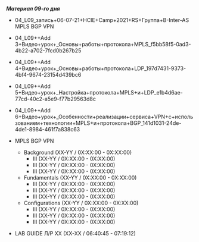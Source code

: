 ___Материал 09-го дня___ 

- 04_L09_запись+06-07-21+HCIE+Camp+2021+RS+Группа+B-Inter-AS MPLS BGP VPN
- 04_L09++Add 3+Видео+урок+_Основы+работы+протокола+MPLS_f5bb58f5-0ad3-4b22-a702-7fcd0b267b25
- 04_L09++Add 4+Видео+урок+_Основы+работы+протокола+LDP_197d7431-9373-4bf4-9674-23154d439bc6
- 04_L09++Add 5+Видео+урок+_Настройка+протокола+MPLS+и+LDP_e1b4d6ae-77cd-40c2-a5e9-f77b29563d8c
- 04_L09++Add 6+Видео+урок+_Особенности+реализации+сервиса+VPN+с+использованием+технологии+MPLS+и+протокола+BGP_141d1031-24de-4de1-8984-461f7a838c63

- MPLS BGP VPN
  - Background (XX-YY / 0X:XX:00 - 0X:XX:00)
     - III (XX-YY / 0X:XX:00 - 0X:XX:00)
     - III (XX-YY / 0X:XX:00 - 0X:XX:00)
     - III (XX-YY / 0X:XX:00 - 0X:XX:00)
  - Fundamentals     (XX-YY / 0X:XX:00 - 0X:XX:00)
     - III (XX-YY / 0X:XX:00 - 0X:XX:00)
     - III (XX-YY / 0X:XX:00 - 0X:XX:00)
     - III (XX-YY / 0X:XX:00 - 0X:XX:00)
  - Configurations (XX-YY / 0X:XX:00 - 0X:XX:00)
     - III (XX-YY / 0X:XX:00 - 0X:XX:00)
     - III (XX-YY / 0X:XX:00 - 0X:XX:00)
     - III (XX-YY / 0X:XX:00 - 0X:XX:00)
- LAB GUIDE Л/Р XX (XX-XX / 06:40:45 - 07:19:12) 